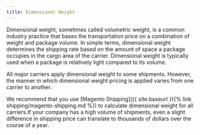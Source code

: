 ```yaml
---
title: Dimensional Weight
---
```


Dimensional weight, sometimes called volumetric weight, is a common industry practice that bases the transportation price on a combination of weight and package volume. In simple terms, dimensional weight determines the shipping rate based on the amount of space a package occupies in the cargo area of the carrier. Dimensional weight is typically used when a package is relatively light compared to its volume.

All major carriers apply dimensional weight to some shipments. However, the manner in which dimensional weight pricing is applied varies from one carrier to another.

We recommend that you use [Magento Shipping]({{ site.baseurl }}{% link shipping/magento-shipping.md %}) to calculate dimensional weight for all carriers.If your company has a high volume of shipments, even a slight difference in shipping price can translate to thousands of dollars over the course of a year.
